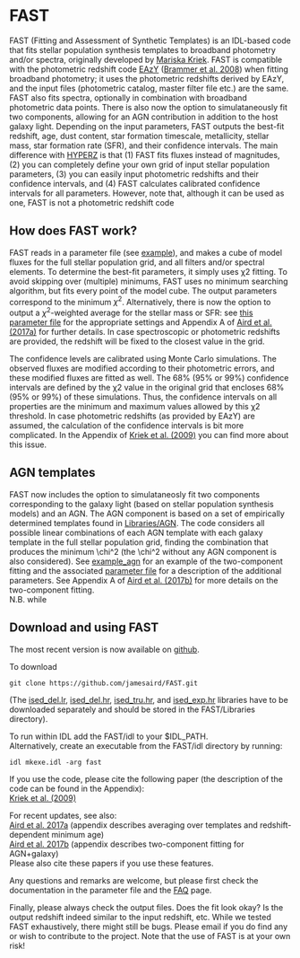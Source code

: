 # FAST
FAST (Fitting and Assessment of Synthetic Templates) is an IDL-based code that fits stellar population synthesis templates to broadband photometry and/or spectra, originally developed by [Mariska Kriek](http://w.astro.berkeley.edu/~mariska/Home.html). FAST is compatible with the photometric redshift code [EAzY](http://www.astro.yale.edu/eazy/) ([Brammer et al. 2008](http://adsabs.harvard.edu/abs/2008arXiv0807.1533B)) when fitting broadband photometry; it uses the photometric redshifts derived by EAzY, and the input files (photometric catalog, master filter file etc.) are the same. FAST also fits spectra, optionally in combination with broadband photometric data points. There is also now the option to simulataneously fit two components, allowing for an AGN contribution in addition to the host galaxy light. Depending on the input parameters, FAST outputs the best-fit redshift, age, dust content, star formation timescale, metallicity, stellar mass, star formation rate (SFR), and their confidence intervals. The main difference with [HYPERZ](http://webast.ast.obs-mip.fr/hyperz/) is that (1) FAST fits fluxes instead of magnitudes, (2) you can completely define your own grid of input stellar population parameters, (3) you can easily input photometric redshifts and their confidence intervals, and (4) FAST calculates calibrated confidence intervals for all parameters. However, note that, although it can be used as one, FAST is not a photometric redshift code 

## How does FAST work?

FAST reads in a parameter file (see [example](example_phot/fast.param)), and makes a cube of model fluxes for the full stellar population grid, and all filters and/or spectral elements. To determine the best-fit parameters, it simply uses χ2 fitting. To avoid skipping over (multiple) minimums, FAST uses no minimum searching algorithm, but fits every point of the model cube. 
The output parameters correspond to the minimum $\chi^2$. 
Alternatively, there is now the option to output a $\chi^2$-weighted average for the stellar mass or SFR: see [this parameter file](example_agn/fast.param) for the appropriate settings and Appendix A of [Aird et al. (2017a)](http://adsabs.harvard.edu/abs/2017MNRAS.465.3390A) for further details. 
In case spectroscopic or photometric redshifts are provided, the redshift will be fixed to the closest value in the grid.

The confidence levels are calibrated using Monte Carlo simulations. The observed fluxes are modified according to their photometric errors, and these modified fluxes are fitted as well. The 68% (95% or 99%) confidence intervals are defined by the χ2 value in the original grid that encloses 68% (95% or 99%) of these simulations. Thus, the confidence intervals on all properties are the minimum and maximum values allowed by this χ2 threshold. In case photometric redshifts (as provided by EAzY) are assumed, the calculation of the confidence intervals is bit more complicated. In the Appendix of [Kriek et al. (2009)](http://adsabs.harvard.edu/abs/2009ApJ...700..221K) you can find more about this issue.

## AGN templates

FAST now includes the option to simulataneosly fit two components corresponding to the galaxy light (based on stellar population synthesis models) and an AGN. The AGN component is based on a set of empirically determined templates found in [Libraries/AGN](Libraries/AGN). The code considers all possible linear combinations of each AGN template with each galaxy template in the full stellar population grid, finding the combination that produces the minimum \chi^2 (the \chi^2 without any AGN component is also considered). See [example_agn](example_agn) for an example of the two-component fitting and the associated [parameter file](example_agn/fast.param) for a description of the additional parameters. See Appendix A of [Aird et al. (2017b)](https://arxiv.org/abs/1705.01132) for more details on the two-component fitting.  
N.B. while 


## Download and using FAST

The most recent version is now available on [github](https://github.com/jamesaird/FAST).

To download
```
git clone https://github.com/jamesaird/FAST.git
```
(The 
[ised_del.lr](http://pepper.astro.berkeley.edu/~mariska/FAST_Libraries/ised_del.lr.tar.gz), 
[ised_del.hr](http://pepper.astro.berkeley.edu/~mariska/FAST_Libraries/ised_del.hr.tar.gz), 
[ised_tru.hr](http://pepper.astro.berkeley.edu/~mariska/FAST_Libraries/ised_tru.hr.tar.gz), 
and 
[ised_exp.hr](http://pepper.astro.berkeley.edu/~mariska/FAST_Libraries/ised_exp.hr.tar.gz)
libraries have to be downloaded separately and should be stored in the FAST/Libraries directory).

To run within IDL add the FAST/idl to your $IDL_PATH.  
Alternatively, create an executable from the FAST/idl directory by running:
```
idl mkexe.idl -arg fast
```

If you use the code, please cite the following paper (the description of the code can be found in the Appendix):  
[Kriek et al. (2009)](http://adsabs.harvard.edu/abs/2009ApJ...700..221K)

For recent updates, see also:  
[Aird et al. 2017a](http://adsabs.harvard.edu/abs/2017MNRAS.465.3390A) (appendix describes averaging over templates and redshift-dependent minimum age)  
[Aird et al. 2017b](https://arxiv.org/abs/1705.01132) (appendix describes two-component fitting for AGN+galaxy)  
Please also cite these papers if you use these features.

Any questions and remarks are welcome, but please first check the documentation in the parameter file and the [FAQ](FAQ.md) page.

Finally, please always check the output files. Does the fit look okay? Is the output redshift indeed similar to the input redshift, etc. While we tested FAST exhaustively, there might still be bugs. Please email if you do find any or wish to contribute to the project. Note that the use of FAST is at your own risk!

